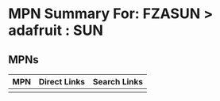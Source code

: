 



# MPN Summary For: FZASUN > adafruit : SUN

## MPNs
  

|MPN|Direct Links|Search Links|
| :--- | :--- | :--- |
||||
